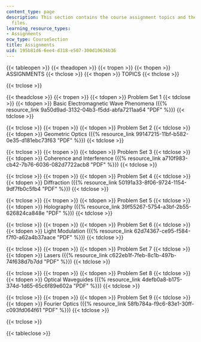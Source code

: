 ```yaml
---
content_type: page
description: This section contains the course assignment topics and their related
  files.
learning_resource_types:
- Assignments
ocw_type: CourseSection
title: Assignments
uid: 195b81d6-6ee4-d318-e507-300d10636b36
---
```


{{< tableopen >}}
{{< theadopen >}}
{{< tropen >}}
{{< thopen >}}
ASSIGNMENTS
{{< thclose >}}
{{< thopen >}}
TOPICS
{{< thclose >}}

{{< trclose >}}

{{< theadclose >}}
{{< tropen >}}
{{< tdopen >}}
Problem Set 1
{{< tdclose >}}
{{< tdopen >}}
Basic Electromagnetic Wave Phenomena ({{% resource_link 9a50d9ad-3132-04b3-f5dd-abfa7211aa64 "PDF" %}})
{{< tdclose >}}

{{< trclose >}}
{{< tropen >}}
{{< tdopen >}}
Problem Set 2
{{< tdclose >}}
{{< tdopen >}}
Geometric Optics ({{% resource_link 99147215-11bf-b582-0e35-d181ebc73f63 "PDF" %}})
{{< tdclose >}}

{{< trclose >}}
{{< tropen >}}
{{< tdopen >}}
Problem Set 3
{{< tdclose >}}
{{< tdopen >}}
Coherence and Interference ({{% resource_link a710f983-cb42-7b76-6036-082d7722acb8 "PDF" %}})
{{< tdclose >}}

{{< trclose >}}
{{< tropen >}}
{{< tdopen >}}
Problem Set 4
{{< tdclose >}}
{{< tdopen >}}
Diffraction ({{% resource_link 50191a33-8f06-9724-1154-9df7fb0c5fb4 "PDF" %}})
{{< tdclose >}}

{{< trclose >}}
{{< tropen >}}
{{< tdopen >}}
Problem Set 5
{{< tdclose >}}
{{< tdopen >}}
Holography ({{% resource_link 39f55267-5754-a3bf-2b55-626824ca848e "PDF" %}})
{{< tdclose >}}

{{< trclose >}}
{{< tropen >}}
{{< tdopen >}}
Problem Set 6
{{< tdclose >}}
{{< tdopen >}}
Light Modulation ({{% resource_link 62d74367-ce95-f584-f7f0-a62a4b37aace "PDF" %}})
{{< tdclose >}}

{{< trclose >}}
{{< tropen >}}
{{< tdopen >}}
Problem Set 7
{{< tdclose >}}
{{< tdopen >}}
Lasers ({{% resource_link c622eb1f-7feb-8c1b-497b-74f638d7b7dd "PDF" %}})
{{< tdclose >}}

{{< trclose >}}
{{< tropen >}}
{{< tdopen >}}
Problem Set 8
{{< tdclose >}}
{{< tdopen >}}
Optical Waveguides ({{% resource_link 4defb0a8-b175-374d-1d65-65c6f89e602a "PDF" %}})
{{< tdclose >}}

{{< trclose >}}
{{< tropen >}}
{{< tdopen >}}
Problem Set 9
{{< tdclose >}}
{{< tdopen >}}
Fourier Optics ({{% resource_link 58fb784a-f9c6-83e1-30ff-c093fd064f61 "PDF" %}})
{{< tdclose >}}

{{< trclose >}}

{{< tableclose >}}